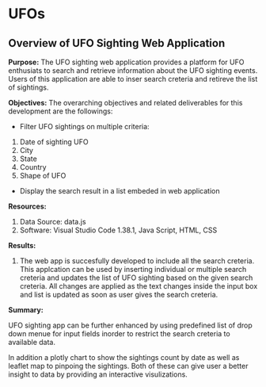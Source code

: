 # UFOs
## **Overview of UFO Sighting Web Application**

**Purpose:** 
    The UFO sighting web application provides a platform for UFO enthusiats to search and retrieve information about the UFO sighting events. Users of this application are able to inser search creteria and retireve the list of sightings. 

**Objectives:** 
    The overarching objectives and related deliverables for this development are the followings:

- Filter UFO sightings on multiple criteria:
1. Date of sighting UFO
2. City
3. State
4. Country 
5. Shape of UFO

- Display the search result in a list embeded in web application

**Resources:**
1. Data Source: data.js
2. Software: Visual Studio Code 1.38.1, Java Script, HTML, CSS

**Results:**
    
1. The web app is succesfully developed to include all the search creteria. This applcation can be used by inserting individual or multiple search creteria and updates the list of UFO sighting based on the given search creteria. All changes are applied as the text changes inside the input box and list is updated as soon as user gives the search creteria.
        
**Summary:**

UFO sighting app can be further enhanced by using predefined list of drop down menue for input fields inorder to restrict the search creteria to available data.

In addition a plotly chart to show the sightings count by date as well as leaflet map to pinpoing the sightings. Both of these can give user a better insight to data by providing an interactive visulizations.